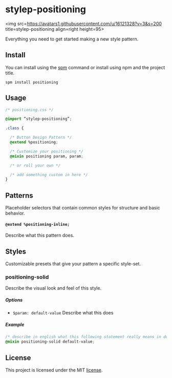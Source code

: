 # stylep-positioning
<img src=https://avatars1.githubusercontent.com/u/16121328?v=3&s=200 title=stylep-positioning align=right height=95>

Everything you need to get started making a new style pattern.

## Install
You can install using the [spm](https://github.com/stylep/stylep) command or install using npm and the project title.

``` shell
spm install positioning
```

## Usage
``` css
/* positioning.css */

@import “stylep-positioning”;

.class {

  /* Button Design Pattern */
  @extend %positioning;

  /* Customize your positioning */
  @mixin positioning param, param;

  /* or roll your own */

  /* add something custom in here */
}
```

## Patterns
Placeholder selectors that contain common styles for structure and basic behavior.

#### `@extend %positioning-inline;`
Describe what this pattern does.

## Styles
Customizable presets that give your pattern a specific style-set.

### positioning-solid
Describe the visual look and feel of this style.

##### Options

* `$param: default-value` Describe what this does

##### Example
```css
/* describe in english what this following statement really means in detail */
@mixin positioning-solid default-value;
```

## License
This project is licensed under the MIT [license](LICENSE).
